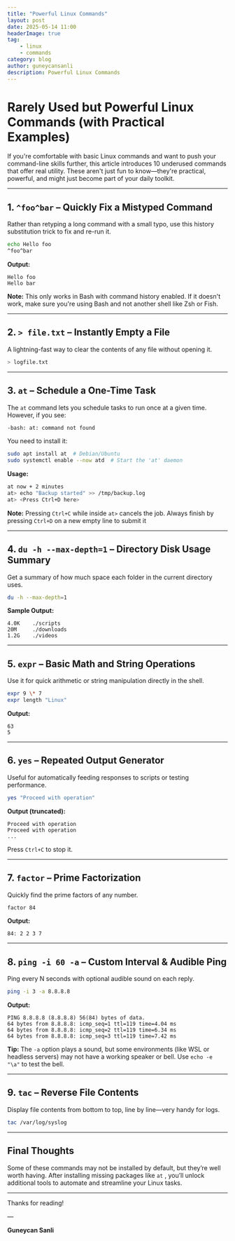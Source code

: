 ```yaml
---
title: "Powerful Linux Commands"
layout: post
date: 2025-05-14 11:00
headerImage: true
tag:
    - linux
    - commands
category: blog
author: guneycansanli
description: Powerful Linux Commands
---
```


# Rarely Used but Powerful Linux Commands (with Practical Examples)

If you're comfortable with basic Linux commands and want to push your command-line skills further, this article introduces 10 underused commands that offer real utility. These aren't just fun to know—they're practical, powerful, and might just become part of your daily toolkit.

---

## 1. `^foo^bar` – Quickly Fix a Mistyped Command

Rather than retyping a long command with a small typo, use this history substitution trick to fix and re-run it.

```bash
echo Hello foo
^foo^bar
```

**Output:**
```
Hello foo
Hello bar
```

**Note:** This only works in Bash with command history enabled. If it doesn't work, make sure you're using Bash and not another shell like Zsh or Fish.

---

## 2. `> file.txt` – Instantly Empty a File

A lightning-fast way to clear the contents of any file without opening it.

```bash
> logfile.txt
```

---

## 3. `at` – Schedule a One-Time Task

The `at` command lets you schedule tasks to run once at a given time. However, if you see:

```bash
-bash: at: command not found
```

You need to install it:

```bash
sudo apt install at  # Debian/Ubuntu
sudo systemctl enable --now atd  # Start the 'at' daemon
```

**Usage:**

```bash
at now + 2 minutes
at> echo "Backup started" >> /tmp/backup.log
at> <Press Ctrl+D here>
```

**Note:** Pressing `Ctrl+C` while inside `at>` cancels the job. Always finish by pressing `Ctrl+D` on a new empty line to submit it

---

## 4. `du -h --max-depth=1` – Directory Disk Usage Summary

Get a summary of how much space each folder in the current directory uses.

```bash
du -h --max-depth=1
```

**Sample Output:**
```
4.0K    ./scripts
20M     ./downloads
1.2G    ./videos
```

---

## 5. `expr` – Basic Math and String Operations

Use it for quick arithmetic or string manipulation directly in the shell.

```bash
expr 9 \* 7
expr length "Linux"
```

**Output:**
```
63
5
```

---

## 6. `yes` – Repeated Output Generator

Useful for automatically feeding responses to scripts or testing performance.

```bash
yes "Proceed with operation"
```

**Output (truncated):**
```
Proceed with operation
Proceed with operation
...
```

Press `Ctrl+C` to stop it.

---

## 7. `factor` – Prime Factorization

Quickly find the prime factors of any number.

```bash
factor 84
```

**Output:**
```
84: 2 2 3 7
```

---

## 8. `ping -i 60 -a` – Custom Interval & Audible Ping

Ping every N seconds with optional audible sound on each reply.

```bash
ping -i 3 -a 8.8.8.8
```

**Output:**
```
PING 8.8.8.8 (8.8.8.8) 56(84) bytes of data.
64 bytes from 8.8.8.8: icmp_seq=1 ttl=119 time=4.04 ms
64 bytes from 8.8.8.8: icmp_seq=2 ttl=119 time=6.34 ms
64 bytes from 8.8.8.8: icmp_seq=3 ttl=119 time=7.42 ms
```

**Tip:** The `-a` option plays a sound, but some environments (like WSL or headless servers) may not have a working speaker or bell. Use `echo -e "\a"` to test the bell.

---

## 9. `tac` – Reverse File Contents

Display file contents from bottom to top, line by line—very handy for logs.

```bash
tac /var/log/syslog
```

---

## Final Thoughts

Some of these commands may not be installed by default, but they’re well worth having. After installing missing packages like `at` , you’ll unlock additional tools to automate and streamline your Linux tasks.

---

Thanks for reading!

—

**Guneycan Sanli**




